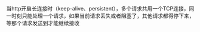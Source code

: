 当http开启长连接时（keep-alive、persistent），多个请求共用一个TCP连接，同一时刻只能处理一个请求，如果当前请求丢失或者阻塞了，其他请求都得停下来，等那个请求发送到才能继续接收